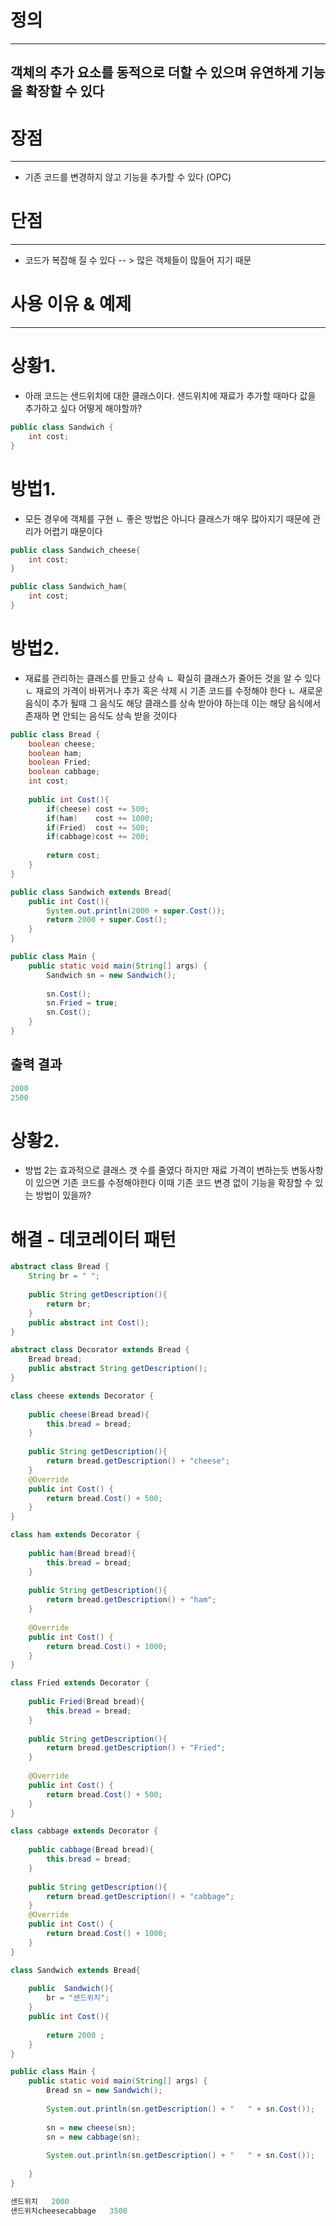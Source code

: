 

# 정의
-------------------------------------------------------------------
## 객체의 추가 요소를 동적으로 더할 수 있으며 유연하게 기능을 확장할 수 있다


# 장점
--------------------------------------------
+ 기존 코드를 변경하지 않고 기능을 추가할 수 있다  (OPC)


# 단점
------------------------------------------------------------------------
+ 코드가 복잡해 질 수 있다 -- > 많은 객체들이 많들어 지기 때문



# 사용 이유 & 예제
----------------------------------------------------------------------

# 상황1.

+ 아래 코드는 샌드위치에 대한 클래스이다. 샌드위치에 재료가 추가할 때마다 값을 추가하고 싶다 어떻게 해야할까?


```java
public class Sandwich {  
    int cost;  
}
```


# 방법1.

+ 모든 경우에 객체를 구현
	ㄴ 좋은 방법은 아니다 클래스가 매우 많아지기 때문에 관리가 어렵기 때문이다

```java
public class Sandwich_cheese{
	int cost;
}

public class Sandwich_ham{
	int cost;
}
```


# 방법2.

+ 재료를 관리하는 클래스를 만들고 상속
	ㄴ 확실히 클래스가 줄어든 것을 알 수 있다
	ㄴ 재료의 가격이 바뀌거나 추가 혹은 삭제 시 기존 코드를 수정해야 한다
	ㄴ 새로운 음식이 추가 될때 그 음식도 해당 클래스를 상속 받아야 하는데 이는 해당 음식에서 존재하   면 안되는 음식도 상속 받을 것이다
 

```java
public class Bread {  
    boolean cheese;
    boolean ham;  
    boolean Fried;  
    boolean cabbage;  
    int cost;  
    
    public int Cost(){  
        if(cheese) cost += 500;  
        if(ham)    cost += 1000;  
        if(Fried)  cost += 500;  
        if(cabbage)cost += 200;  
		  
        return cost;  
    }  
}
```

```java
public class Sandwich extends Bread{  
    public int Cost(){  
	    System.out.println(2000 + super.Cost());
        return 2000 + super.Cost();  
    }  
}
```

```java
public class Main {  
    public static void main(String[] args) {  
        Sandwich sn = new Sandwich();  
		  
        sn.Cost();  
        sn.Fried = true;  
        sn.Cost();  
    }  
}
```

## 출력 결과

```java
2000
2500
```


# 상황2.

+ 방법 2는 효과적으로 클래스 갯 수를 줄였다 하지만 재료 가격이 변하는듯 변동사항이 있으면 기존 코드를 수정해야한다  이때 기존 코드 변경 없이 기능을 확장할 수 있는 방법이 있을까?

# 해결 - 데코레이터 패턴

```java
abstract class Bread {  
    String br = " ";  
  
    public String getDescription(){  
        return br;  
    }  
    public abstract int Cost();  
}
```

```java
abstract class Decorator extends Bread {  
    Bread bread;  
    public abstract String getDescription();  
}
```

```java
class cheese extends Decorator {  
  
    public cheese(Bread bread){  
        this.bread = bread;  
    }  
  
    public String getDescription(){  
        return bread.getDescription() + "cheese";  
    }  
    @Override  
    public int Cost() {  
        return bread.Cost() + 500;  
    }  
}
```

```java
class ham extends Decorator {  
  
    public ham(Bread bread){  
        this.bread = bread;  
    }  
  
    public String getDescription(){  
        return bread.getDescription() + "ham";  
    }  
  
    @Override  
    public int Cost() {  
        return bread.Cost() + 1000;  
    }  
}
```

```java
class Fried extends Decorator {  
  
    public Fried(Bread bread){  
        this.bread = bread;  
    }  
	
    public String getDescription(){  
        return bread.getDescription() + "Fried";  
    }  
  
    @Override  
    public int Cost() {  
        return bread.Cost() + 500;  
    }  
}
```

```java
class cabbage extends Decorator {  
  
    public cabbage(Bread bread){  
        this.bread = bread;  
    }  
  
    public String getDescription(){  
        return bread.getDescription() + "cabbage";  
    }  
    @Override  
    public int Cost() {  
        return bread.Cost() + 1000;  
    }  
}
```

```java
class Sandwich extends Bread{  
  
    public  Sandwich(){  
        br = "샌드위치";  
    }  
    public int Cost(){  
  
        return 2000 ;  
    }  
}
```

```java
public class Main {  
    public static void main(String[] args) {  
        Bread sn = new Sandwich();  
		  
        System.out.println(sn.getDescription() + "   " + sn.Cost());  
		  
        sn = new cheese(sn);  
        sn = new cabbage(sn);  
		  
        System.out.println(sn.getDescription() + "   " + sn.Cost());  
		  
    }  
}
```

```java
샌드위치   2000
샌드위치cheesecabbage   3500
```
